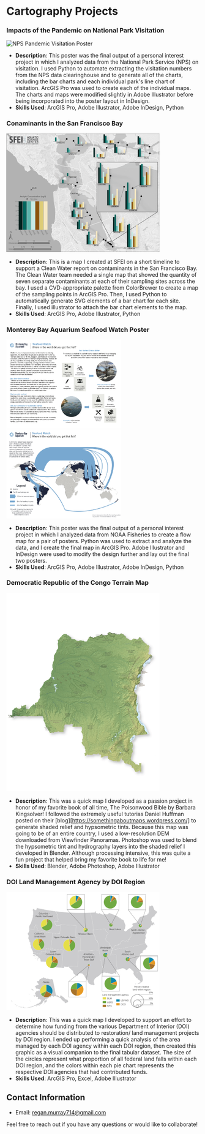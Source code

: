 # Cartography Projects

### Impacts of the Pandemic on National Park Visitation
<img src="img_files/National_Park_Visitation-01 (1).jpg" alt="NPS Pandemic Visitation Poster" width="400"/>

- **Description**: This poster was the final output of a personal interest project in which I analyzed data from the National Park Service (NPS) on visitation. I used Python to automate extracting the visitation numbers from the NPS data clearinghouse and to generate all of the charts, including the bar charts and each individual park's line chart of visitation. ArcGIS Pro was used to create each of the individual maps. The charts and maps were modified slightly in Adobe Illustrator before being incorporated into the poster layout in InDesign.
- **Skills Used**: ArcGIS Pro, Adobe Illustrator, Adobe InDesign, Python

### Conaminants in the San Francisco Bay
<img src="img_files/BarCharts_2-01.png" alt="Contaminants Bar Chart Map" width="400"/>

- **Description**: This is a map I created at SFEI on a short timeline to support a Clean Water report on contaminants in the San Francisco Bay. The Clean Water team needed a single map that showed the quantity of seven separate contaminants at each of their sampling sites across the bay. I used a CVD-appropriate palette from ColorBrewer to create a map of the sampling points in ArcGIS Pro. Then, I used Python to automatically generate SVG elements of a bar chart for each site. Finally, I used illustrator to attach the bar chart elements to the map.
- **Skills Used**: ArcGIS Pro, Adobe Illustrator, Python

### Monterey Bay Aquarium Seafood Watch Poster
<img src="img_files/SeafoodWatch_Poster (1).jpg" alt="NPS Pandemic Visitation Poster" width="300"/> <img src="img_files/SeafoodWatch_Poster (2).jpg" alt="NPS Pandemic Visitation Poster" width="300"/>

- **Description**: This poster was the final output of a personal interest project in which I analyzed data from NOAA Fisheries to create a flow map for a pair of posters. Python was used to extract and analyze the data, and I create the final map in ArcGIS Pro. Adobe Illustrator and InDesign were used to modify the design further and lay out the final two posters.
- **Skills Used**: ArcGIS Pro, Adobe Illustrator, Adobe InDesign, Python

### Democratic Republic of the Congo Terrain Map
<img src="img_files/DRC_Final (1).jpg" alt="Democratic Republic of the Congo Terrain Map" width="400"/>

- **Description**: This was a quick map I developed as a passion project in honor of my favorite book of all time, The Poisonwood Bible by Barbara Kingsolver! I followed the extremely useful tutorias Daniel Huffman posted on their [blog][https://somethingaboutmaps.wordpress.com/] to generate shaded relief and hypsometric tints. Because this map was going to be of an entire country, I used a low-resolution DEM downloaded from Viewfinder Panoramas. Photoshop was used to blend the hypsometric tint and hydrography layers into the shaded relief I developed in Blender. Although processing intensive, this was quite a fun project that helped bring my favorite book to life for me!
- **Skills Used**: Blender, Adobe Photoshop, Adobe Illustrator

### DOI Land Management Agency by DOI Region
<img src="img_files/DOIRegion_LandManagement.jpg" alt="DOI Agency by DOI Region" width="400"/>

- **Description**: This was a quick map I developed to support an effort to determine how funding from the various Department of Interior (DOI) agencies should be distributed to restoration/ land management projects by DOI region. I ended up performing a quick analysis of the area managed by each DOI agency within each DOI region, then created this graphic as a visual companion to the final tabular dataset. The size of the circles represent what proportion of all federal land falls within each DOI region, and the colors within each pie chart represents the respective DOI agencies that had contributed funds. 
- **Skills Used**: ArcGIS Pro, Excel, Adobe Illustrator

## Contact Information
- Email: regan.murray714@gmail.com

Feel free to reach out if you have any questions or would like to collaborate!
